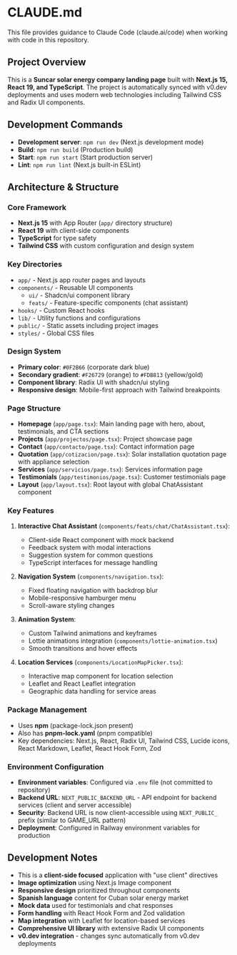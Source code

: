 # CLAUDE.md

This file provides guidance to Claude Code (claude.ai/code) when working with code in this repository.

## Project Overview

This is a **Suncar solar energy company landing page** built with **Next.js 15, React 19, and TypeScript**. The project is automatically synced with v0.dev deployments and uses modern web technologies including Tailwind CSS and Radix UI components.

## Development Commands

- **Development server**: `npm run dev` (Next.js development mode)
- **Build**: `npm run build` (Production build)
- **Start**: `npm run start` (Start production server)
- **Lint**: `npm run lint` (Next.js built-in ESLint)

## Architecture & Structure

### Core Framework
- **Next.js 15** with App Router (`app/` directory structure)
- **React 19** with client-side components
- **TypeScript** for type safety
- **Tailwind CSS** with custom configuration and design system

### Key Directories
- `app/` - Next.js app router pages and layouts
- `components/` - Reusable UI components
  - `ui/` - Shadcn/ui component library
  - `feats/` - Feature-specific components (chat assistant)
- `hooks/` - Custom React hooks
- `lib/` - Utility functions and configurations
- `public/` - Static assets including project images
- `styles/` - Global CSS files

### Design System
- **Primary color**: `#0F2B66` (corporate dark blue)
- **Secondary gradient**: `#F26729` (orange) to `#FDB813` (yellow/gold)
- **Component library**: Radix UI with shadcn/ui styling
- **Responsive design**: Mobile-first approach with Tailwind breakpoints

### Page Structure
- **Homepage** (`app/page.tsx`): Main landing page with hero, about, testimonials, and CTA sections
- **Projects** (`app/projectos/page.tsx`): Project showcase page
- **Contact** (`app/contacto/page.tsx`): Contact information page
- **Quotation** (`app/cotizacion/page.tsx`): Solar installation quotation page with appliance selection
- **Services** (`app/servicios/page.tsx`): Services information page
- **Testimonials** (`app/testimonios/page.tsx`): Customer testimonials page
- **Layout** (`app/layout.tsx`): Root layout with global ChatAssistant component

### Key Features
1. **Interactive Chat Assistant** (`components/feats/chat/ChatAssistant.tsx`):
   - Client-side React component with mock backend
   - Feedback system with modal interactions
   - Suggestion system for common questions
   - TypeScript interfaces for message handling

2. **Navigation System** (`components/navigation.tsx`):
   - Fixed floating navigation with backdrop blur
   - Mobile-responsive hamburger menu
   - Scroll-aware styling changes

3. **Animation System**:
   - Custom Tailwind animations and keyframes
   - Lottie animations integration (`components/lottie-animation.tsx`)
   - Smooth transitions and hover effects

4. **Location Services** (`components/LocationMapPicker.tsx`):
   - Interactive map component for location selection
   - Leaflet and React Leaflet integration
   - Geographic data handling for service areas

### Package Management
- Uses **npm** (package-lock.json present)
- Also has **pnpm-lock.yaml** (pnpm compatible)
- Key dependencies: Next.js, React, Radix UI, Tailwind CSS, Lucide icons, React Markdown, Leaflet, React Hook Form, Zod

### Environment Configuration
- **Environment variables**: Configured via `.env` file (not committed to repository)
- **Backend URL**: `NEXT_PUBLIC_BACKEND_URL` - API endpoint for backend services (client and server accessible)
- **Security**: Backend URL is now client-accessible using `NEXT_PUBLIC_` prefix (similar to GAME_URL pattern)
- **Deployment**: Configured in Railway environment variables for production

## Development Notes

- This is a **client-side focused** application with "use client" directives
- **Image optimization** using Next.js Image component
- **Responsive design** prioritized throughout components
- **Spanish language** content for Cuban solar energy market
- **Mock data** used for testimonials and chat responses
- **Form handling** with React Hook Form and Zod validation
- **Map integration** with Leaflet for location-based services
- **Comprehensive UI library** with extensive Radix UI components
- **v0.dev integration** - changes sync automatically from v0.dev deployments